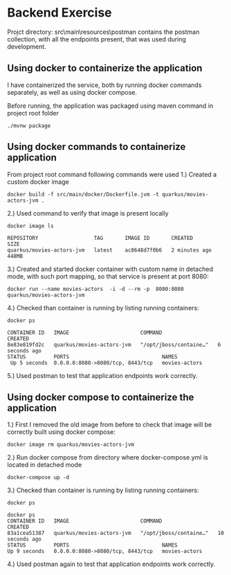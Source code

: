 # Backend Exercise 
Projct directory:  src\main\resources\postman contains the postman collection, with all the endpoints present, that was used during development.

## Using docker to containerize the application
I have  containerized the service, both by running docker commands separately, as well as using docker compose.

Before running, the application was packaged using maven command in project root folder
```shell script
./mvnw package
```
## Using docker commands to containerize application

From project root command following commands were used
1.) Created  a custom docker image
```shell script
docker build -f src/main/docker/Dockerfile.jvm -t quarkus/movies-actors-jvm .
```

2.) Used command to verify that image is present locally
```shell script
docker image ls
```
```console
REPOSITORY                  TAG       IMAGE ID       CREATED         SIZE
quarkus/movies-actors-jvm   latest    ac8648d7f0b6   2 minutes ago   448MB
```

3.) Created and started docker container with custom name in detached mode, with such port mapping, so that service is present at port 8080:
```shell script
docker run --name movies-actors  -i -d --rm -p  8080:8080 quarkus/movies-actors-jvm
```

4.) Checked than container is running by listing running containers:
```shell script
docker ps
```
```console
CONTAINER ID   IMAGE                       COMMAND                  CREATED         
8e83e819fd2c   quarkus/movies-actors-jvm   "/opt/jboss/containe…"   6 seconds ago  
STATUS         PORTS                              NAMES
 Up 5 seconds  0.0.0.0:8080->8080/tcp, 8443/tcp   movies-actors
```

5.) Used postman to test that application endpoints work correctly.

## Using docker compose to containerize the application

1.) First I removed the old image from before to check that image will be correctly built using docker compose:

```shell script
docker image rm quarkus/movies-actors-jvm
```
2.) Run docker compose from directory where docker-compose.yml is located in detached mode

```shell script
docker-compose up -d
```
3.) Checked than container is running by listing running containers:


```shell script
docker ps
```

```console
docker ps
CONTAINER ID   IMAGE                       COMMAND                  CREATED
83a1cea51387   quarkus/movies-actors-jvm   "/opt/jboss/containe…"   10 seconds ago  
STATUS         PORTS                              NAMES
Up 9 seconds   0.0.0.0:8080->8080/tcp, 8443/tcp   movies-actors
```


4.) Used postman again to test that application endpoints work correctly.

